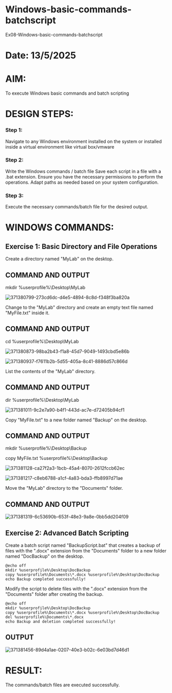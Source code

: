 # Windows-basic-commands-batchscript
Ex08-Windows-basic-commands-batchscript
# Date: 13/5/2025
# AIM:
To execute Windows basic commands and batch scripting

# DESIGN STEPS:

### Step 1:

Navigate to any Windows environment installed on the system or installed inside a virtual environment like virtual box/vmware 

### Step 2:

Write the Windows commands / batch file
Save each script in a file with a .bat extension.
Ensure you have the necessary permissions to perform the operations.
Adapt paths as needed based on your system configuration.
### Step 3:

Execute the necessary commands/batch file for the desired output. 




# WINDOWS COMMANDS:
## Exercise 1: Basic Directory and File Operations
Create a directory named "MyLab" on the desktop.


## COMMAND AND OUTPUT

mkdir %userprofile%\Desktop\MyLab

![371380799-273cd6dc-d4e5-4894-8c8d-f348f3ba820a](https://github.com/user-attachments/assets/ecf0e5d8-323a-4461-959a-8874251bbf6e)

Change to the "MyLab" directory and create an empty text file named "MyFile.txt" inside it.


## COMMAND AND OUTPUT

cd %userprofile%\Desktop\MyLab

![371380873-98ba2b43-f1a8-45d7-9049-1493cbd5e86b](https://github.com/user-attachments/assets/a279c573-355c-4303-ae9d-aec5613db2b7)

![371380937-f7611b2b-5d55-405a-8c41-8886d57c866d](https://github.com/user-attachments/assets/cd98ee46-5288-43c0-84a8-4d39166b8726)



List the contents of the "MyLab" directory.


## COMMAND AND OUTPUT

dir %userprofile%\Desktop\MyLab

![371381011-9c2e7a90-b4f1-443d-ac7e-d72405b94cf1](https://github.com/user-attachments/assets/62138837-8021-402b-a116-8dbaee5bbe2b)


Copy "MyFile.txt" to a new folder named "Backup" on the desktop.

## COMMAND AND OUTPUT

mkdir %userprofile%\Desktop\Backup

copy MyFile.txt %userprofile%\Desktop\Backup

![371381128-ca27f2a3-1bcb-45a4-8070-2612fccb62ec](https://github.com/user-attachments/assets/4a578ca9-4287-4b91-ac59-6e572090b759)

![371381217-c8eb6788-a1cf-4a83-bda3-ffb8997d71ae](https://github.com/user-attachments/assets/a221d13b-7638-43c5-be62-5ae727dd5e16)


Move the "MyLab" directory to the "Documents" folder.


## COMMAND AND OUTPUT
![371381319-6c53690b-653f-48e3-9a8e-0bb5dd204f09](https://github.com/user-attachments/assets/3704cff3-91b4-44dd-a119-e31083d22674)


## Exercise 2: Advanced Batch Scripting
Create a batch script named "BackupScript.bat" that creates a backup of files with the ".docx" extension from the "Documents" folder to a new folder named "DocBackup" on the desktop.

```
@echo off
mkdir %userprofile%\Desktop\DocBackup
copy %userprofile%\Documents\*.docx %userprofile%\Desktop\DocBackup
echo Backup completed successfully!
```

Modify the script to delete files with the ".docx" extension from the "Documents" folder after creating the backup.

```
@echo off
mkdir %userprofile%\Desktop\DocBackup
copy %userprofile%\Documents\*.docx %userprofile%\Desktop\DocBackup
del %userprofile%\Documents\*.docx
echo Backup and deletion completed successfully!
```


## OUTPUT

![371381456-89d4a1ae-0207-40e3-b02c-6e03bd7d46d1](https://github.com/user-attachments/assets/be2c891b-1f8e-45f2-a86c-97c814135710)

# RESULT:
The commands/batch files are executed successfully.

